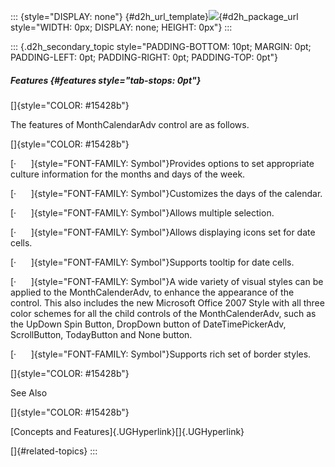 ::: {style="DISPLAY: none"}
[](ms-xhelp:///?Id=d2h_url_template){#d2h_url_template}![](!package_url!){#d2h_package_url style="WIDTH: 0px; DISPLAY: none; HEIGHT: 0px"}
:::

::: {.d2h_secondary_topic style="PADDING-BOTTOM: 10pt; MARGIN: 0pt; PADDING-LEFT: 0pt; PADDING-RIGHT: 0pt; PADDING-TOP: 0pt"}
##### Features {#features style="tab-stops: 0pt"}

[]{style="COLOR: #15428b"} 

The features of MonthCalendarAdv control are as follows.

[]{style="COLOR: #15428b"} 

[·      ]{style="FONT-FAMILY: Symbol"}Provides options to set appropriate culture information for the months and days of the week.

[·      ]{style="FONT-FAMILY: Symbol"}Customizes the days of the calendar.

[·      ]{style="FONT-FAMILY: Symbol"}Allows multiple selection.

[·      ]{style="FONT-FAMILY: Symbol"}Allows displaying icons set for date cells.

[·      ]{style="FONT-FAMILY: Symbol"}Supports tooltip for date cells.

[·      ]{style="FONT-FAMILY: Symbol"}A wide variety of visual styles can be applied to the MonthCalenderAdv, to enhance the appearance of the control. This also includes the new Microsoft Office 2007 Style with all three color schemes for all the child controls of the MonthCalenderAdv, such as the UpDown Spin Button, DropDown button of DateTimePickerAdv, ScrollButton, TodayButton and None button.

[·      ]{style="FONT-FAMILY: Symbol"}Supports rich set of border styles.

[]{style="COLOR: #15428b"} 

See Also

[]{style="COLOR: #15428b"} 

[Concepts and Features]{.UGHyperlink}[]{.UGHyperlink}

[]{#related-topics}
:::
